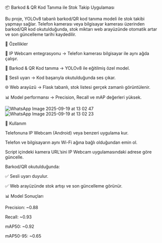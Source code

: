 📦 Barkod & QR Kod Tanıma ile Stok Takip Uygulaması

Bu proje, YOLOv8 tabanlı barkod/QR kod tanıma modeli ile stok takibi yapmayı sağlar. Telefon kamerası veya bilgisayar kamerası üzerinden barkod/QR kod okutulduğunda, stok miktarı web arayüzünde otomatik artar ve son güncelleme tarihi kaydedilir.

🚀 Özellikler

📱 IP Webcam entegrasyonu → Telefon kamerası bilgisayar ile aynı ağda çalışır.

🔎 Barkod & QR Kod tanıma → YOLOv8 ile eğitilmiş özel model.

🔔 Sesli uyarı → Kod başarıyla okutulduğunda ses çıkar.

🌐 Web arayüzü → Flask tabanlı, stok listesi gerçek zamanlı görüntülenir.

📊 Model performansı → Precision, Recall ve mAP değerleri yüksek.

![WhatsApp Image 2025-09-19 at 13 02 47](https://github.com/user-attachments/assets/3adddff4-ea5a-46d5-ac2a-62aba802442d)
![WhatsApp Image 2025-09-19 at 13 02 23](https://github.com/user-attachments/assets/d0049b73-dc2d-4573-b49e-81313ace182b)

🎥 Kullanım

Telefonuna IP Webcam (Android) veya benzeri uygulama kur.

Telefon ve bilgisayarın aynı Wi-Fi ağına bağlı olduğundan emin ol.

Script içindeki kamera URL’sini IP Webcam uygulamasındaki adrese göre güncelle.

Barkod/QR okutulduğunda:

✅ Sesli uyarı duyulur.

✅ Web arayüzünde stok artışı ve son güncelleme görünür.

📊 Model Sonuçları

Precision: ~0.88

Recall: ~0.93

mAP50: ~0.92

mAP50-95: ~0.65
